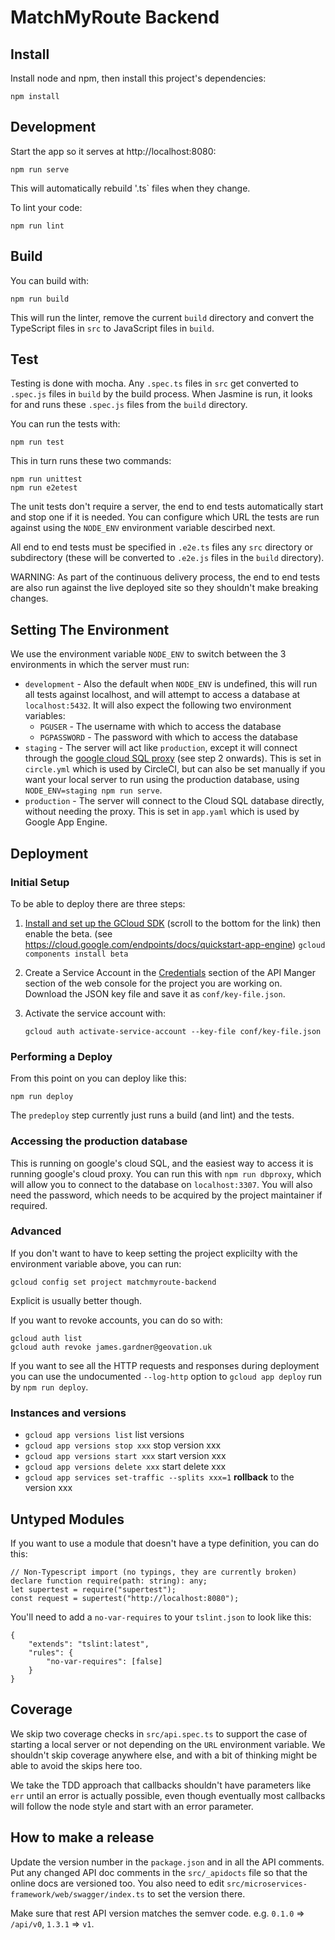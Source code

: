 MatchMyRoute Backend
====================

## Install

Install node and npm, then install this project's dependencies:

```
npm install
```

## Development

Start the app so it serves at http://localhost:8080:

```
npm run serve
```
This will automatically rebuild '.ts` files when they change.

To lint your code:

```
npm run lint
```

## Build

You can build with:

```
npm run build
```

This will run the linter, remove the current `build` directory and convert the
TypeScript files in `src` to JavaScript files in `build`.


## Test


Testing is done with mocha. Any `.spec.ts` files in `src` get converted to
`.spec.js` files in `build` by the build process. When Jasmine is run, it looks
for and runs these `.spec.js` files from the `build` directory.

You can run the tests with:

```
npm run test
```

This in turn runs these two commands:

```
npm run unittest
npm run e2etest
```

The unit tests don't require a server, the end to end tests automatically start
and stop one if it is needed. You can configure which URL the tests are run
against using the `NODE_ENV` environment variable descirbed next.

All end to end tests must be specified in `.e2e.ts` files any `src` directory
or subdirectory (these will be converted to `.e2e.js` files in the `build`
directory).

WARNING: As part of the continuous delivery process, the end to end tests are
also run against the live deployed site so they shouldn't make breaking
changes.

## Setting The Environment

We use the environment variable `NODE_ENV` to switch between the 3 environments
in which the server must run:

 - `development` - Also the default when `NODE_ENV` is undefined, this will run
 all tests against localhost, and will attempt to access a database at
 `localhost:5432`. It will also expect the following two environment variables:
     - `PGUSER` - The username with which to access the database
     - `PGPASSWORD` - The password with which to access the database
 - `staging` - The server will act like `production`, except it will connect
 through the [google cloud SQL proxy](https://cloud.google.com/sql/docs/postgres/connect-external-app)
 (see step 2 onwards). This is set in `circle.yml` which is used by CircleCI,
 but can also be set manually if you want your local server to run using the
 production database, using `NODE_ENV=staging npm run serve`.
 - `production` - The server will connect to the Cloud SQL database directly,
 without needing the proxy. This is set in `app.yaml` which is used by Google
 App Engine.

## Deployment

### Initial Setup

To be able to deploy there are three steps:

1. [Install and set up the GCloud SDK](https://cloud.google.com/sdk/) (scroll
   to the bottom for the link)
   then enable the beta. (see https://cloud.google.com/endpoints/docs/quickstart-app-engine)
   ```gcloud components install beta```

2. Create a Service Account in the
   [Credentials](https://console.cloud.google.com/apis/credentials?project=matchmyroute-backend)
   section of the API Manger section of the web console for the project you are
   working on. Download the JSON key file and save it as `conf/key-file.json`.

3. Activate the service account with:

   ```
   gcloud auth activate-service-account --key-file conf/key-file.json
   ```

### Performing a Deploy

From this point on you can deploy like this:

```
npm run deploy
```

The `predeploy` step currently just runs a build (and lint) and the tests.

### Accessing the production database

This is running on google's cloud SQL, and the easiest way to access it is
running google's cloud proxy. You can run this with `npm run dbproxy`,
which will allow you to connect to the database on `localhost:3307`.
You will also need the password, which needs to be acquired by the project maintainer if required.

### Advanced

If you don't want to have to keep setting the project explicilty with the
environment variable above, you can run:

```
gcloud config set project matchmyroute-backend
```

Explicit is usually better though.

If you want to revoke accounts, you can do so with:

```
gcloud auth list
gcloud auth revoke james.gardner@geovation.uk
```

If you want to see all the HTTP requests and responses during deployment you
can use the undocumented `--log-http` option to `gcloud app deploy` run by `npm
run deploy`.

### Instances and versions

* ```gcloud app versions list``` list versions
* ```gcloud app versions stop xxx``` stop version xxx
* ```gcloud app versions start xxx``` start version xxx
* ```gcloud app versions delete xxx``` start delete xxx
* ```gcloud app services set-traffic --splits xxx=1``` **rollback** to the version xxx

## Untyped Modules

If you want to use a module that doesn't have a type definition, you can do this:

```
// Non-Typescript import (no typings, they are currently broken)
declare function require(path: string): any;
let supertest = require("supertest");
const request = supertest("http://localhost:8080");
```

You'll need to add a `no-var-requires` to your `tslint.json` to look like this:

```
{
    "extends": "tslint:latest",
    "rules": {
        "no-var-requires": [false]
    }
}
```

## Coverage

We skip two coverage checks in `src/api.spec.ts` to support the case of
starting a local server or not depending on the `URL` environment variable. We
shouldn't skip coverage anywhere else, and with a bit of thinking might be able
to avoid the skips here too.

We take the TDD approach that callbacks shouldn't have parameters like `err`
until an error is actually possible, even though eventually most callbacks will
follow the node style and start with an error parameter.

## How to make a release

Update the version number in the `package.json` and in all the API comments.
Put any changed API doc comments in the `src/_apidocts` file so that the online
docs are versioned too. You also need to edit
`src/microservices-framework/web/swagger/index.ts` to set the version there.

Make sure that rest API version matches the semver code. e.g. `0.1.0` =>
`/api/v0`, `1.3.1` => `v1`.
